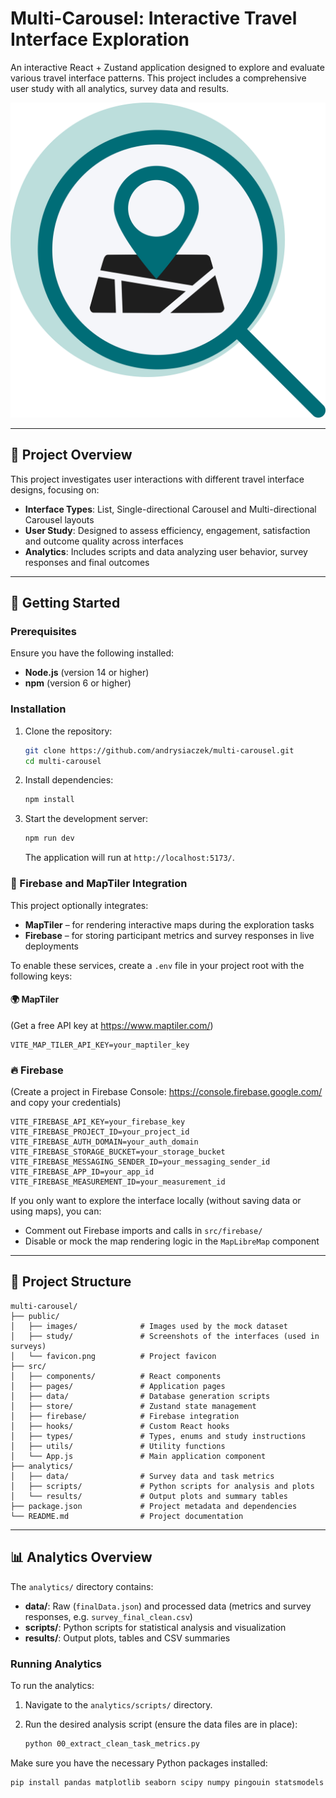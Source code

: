# Multi-Carousel: Interactive Travel Interface Exploration

An interactive React + Zustand application designed to explore and evaluate various travel interface patterns. This project includes a comprehensive user study with all analytics, survey data and results.

![Favicon](public/favicon.png)

---

## 🚀 Project Overview

This project investigates user interactions with different travel interface designs, focusing on:

- **Interface Types**: List, Single-directional Carousel and Multi-directional Carousel layouts
- **User Study**: Designed to assess efficiency, engagement, satisfaction and outcome quality across interfaces
- **Analytics**: Includes scripts and data analyzing user behavior, survey responses and final outcomes

---

## 🧭 Getting Started

### Prerequisites

Ensure you have the following installed:

- **Node.js** (version 14 or higher)
- **npm** (version 6 or higher)

### Installation

1. Clone the repository:

   ```bash
   git clone https://github.com/andrysiaczek/multi-carousel.git
   cd multi-carousel
   ```

2. Install dependencies:

   ```bash
   npm install
   ```

3. Start the development server:

   ```bash
   npm run dev
   ```

   The application will run at `http://localhost:5173/`.

### 🔐 Firebase and MapTiler Integration

This project optionally integrates:

- **MapTiler** – for rendering interactive maps during the exploration tasks
- **Firebase** – for storing participant metrics and survey responses in live deployments

To enable these services, create a `.env` file in your project root with the following keys:

#### 🌍 MapTiler

(Get a free API key at https://www.maptiler.com/)

```
VITE_MAP_TILER_API_KEY=your_maptiler_key
```

### 🔥 Firebase

(Create a project in Firebase Console: https://console.firebase.google.com/ and copy your credentials)

```
VITE_FIREBASE_API_KEY=your_firebase_key
VITE_FIREBASE_PROJECT_ID=your_project_id
VITE_FIREBASE_AUTH_DOMAIN=your_auth_domain
VITE_FIREBASE_STORAGE_BUCKET=your_storage_bucket
VITE_FIREBASE_MESSAGING_SENDER_ID=your_messaging_sender_id
VITE_FIREBASE_APP_ID=your_app_id
VITE_FIREBASE_MEASUREMENT_ID=your_measurement_id
```

If you only want to explore the interface locally (without saving data or using maps), you can:

- Comment out Firebase imports and calls in `src/firebase/`
- Disable or mock the map rendering logic in the `MapLibreMap` component

---

## 📁 Project Structure

```
multi-carousel/
├── public/
│   ├── images/              # Images used by the mock dataset
│   ├── study/               # Screenshots of the interfaces (used in surveys)
│   └── favicon.png          # Project favicon
├── src/
│   ├── components/          # React components
│   ├── pages/               # Application pages
│   ├── data/                # Database generation scripts
│   ├── store/               # Zustand state management
│   ├── firebase/            # Firebase integration
│   ├── hooks/               # Custom React hooks
│   ├── types/               # Types, enums and study instructions
│   ├── utils/               # Utility functions
│   └── App.js               # Main application component
├── analytics/
│   ├── data/                # Survey data and task metrics
│   ├── scripts/             # Python scripts for analysis and plots
│   └── results/             # Output plots and summary tables
├── package.json             # Project metadata and dependencies
└── README.md                # Project documentation
```

---

## 📊 Analytics Overview

The `analytics/` directory contains:

- **data/**: Raw (`finalData.json`) and processed data (metrics and survey responses, e.g. `survey_final_clean.csv`)
- **scripts/**: Python scripts for statistical analysis and visualization
- **results/**: Output plots, tables and CSV summaries

### Running Analytics

To run the analytics:

1. Navigate to the `analytics/scripts/` directory.
2. Run the desired analysis script (ensure the data files are in place):

   ```bash
   python 00_extract_clean_task_metrics.py
   ```

Make sure you have the necessary Python packages installed:

```bash
pip install pandas matplotlib seaborn scipy numpy pingouin statsmodels
```
